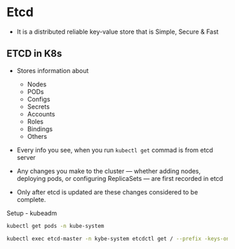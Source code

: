 # Etcd 

- It is a distributed reliable key-value store that is Simple, Secure & Fast

## ETCD in K8s
 - Stores information about
    -   Nodes
    -   PODs
    -   Configs
    -   Secrets
    -   Accounts
    -   Roles
    -   Bindings
    -   Others

- Every info you see, when you run ```kubectl get``` commad is from etcd server

- Any changes you make to the cluster — whether adding nodes, deploying pods, or configuring ReplicaSets — are first recorded in etcd

- Only after etcd is updated are these changes considered to be complete.


Setup - kubeadm

```bash
kubectl get pods -n kube-system
```

```bash
kubectl exec etcd-master -n kybe-system etcdctl get / --prefix -keys-only
```